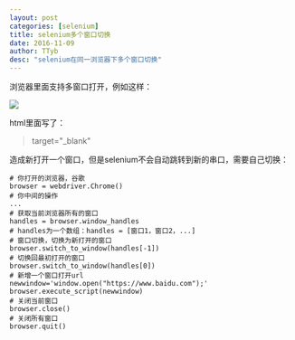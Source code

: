```yaml
---
layout: post
categories: [selenium]
title: selenium多个窗口切换
date: 2016-11-09
author: TTyb
desc: "selenium在同一浏览器下多个窗口切换"
---
```


浏览器里面支持多窗口打开，例如这样：

![](http://images2015.cnblogs.com/blog/996148/201611/996148-20161109103816108-1271255592.png)

html里面写了：

>target="_blank"

造成新打开一个窗口，但是selenium不会自动跳转到新的串口，需要自己切换：

```
# 你打开的浏览器，谷歌
browser = webdriver.Chrome()
# 你中间的操作
...
# 获取当前浏览器所有的窗口
handles = browser.window_handles
# handles为一个数组：handles = [窗口1，窗口2，...]
# 窗口切换，切换为新打开的窗口
browser.switch_to_window(handles[-1])
# 切换回最初打开的窗口
browser.switch_to_window(handles[0])
# 新增一个窗口打开url
newwindow='window.open("https://www.baidu.com");'
browser.execute_script(newwindow)
# 关闭当前窗口
browser.close()
# 关闭所有窗口
browser.quit()
```

